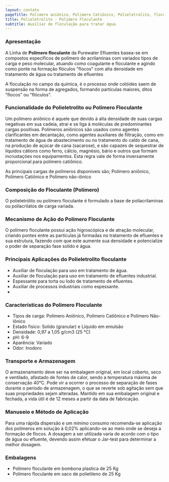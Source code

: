 ```yaml
---
layout: contato
pageTitle: Polimero aniônico, Polimero Catiônico, Polieletrolito, floculante, polimero floculante, adensamento de lodo, floculante para tratamento de efluentes, polimero para tratamento de efluentes, polieletrolito floculante
title: Polieletrolito - Polímero Floculante
subtitle: Auxiliar de floculação para tratar água
---
```


### Apresentação
A Linha de **Polímero floculante** da Purewater Efluentes basea-se em compostos específicos de polímero de acrilaminas com variados tipos de carga e peso molecular, atuando como coagulante e floculante e agindo como ponte na formação flóculos "flocos" com alta densidade em tratamento de água ou tratamento de efluentes

A floculação no campo da química, é o processo onde colóides saem de suspensão na forma de agregados, formando partículas maiores, ditos "flocos" ou "flóculos". 

### Funcionalidade do Polieletrolito ou Polímero Floculante

Um polímero aniônico é aquele que devido à alta densidade de suas cargas negativas em sua cadeia, atrai e se liga à moléculas de predominantes cargas positivas. Polímeros aniônicos são usados como agentes clarificantes em decantação, como agentes auxiliares de filtração, como em tratamento de água de abastecimento ou no tratamento do caldo de cana, na produção de açúcar de cana (sacarose), e são capazes de sequestrar de líquidos cátions como ferro, cálcio, magnésio, bário e outros que formam incrustações nos equipamentos. 
Esta regra vale de forma inversamente proporcional para polímero catiônico.

As principais cargas de polímeros disponíveis são; Polímero aniônico, Polímero Catiônico e Polímero não-iônico

### Composição do Floculante (Polímero)
O polieletrólito ou polímero floculante é formulado a base de políacrilaminas ou políacrilatos de carga variada. 

### Mecanismo de Ação do Polímero Floculante
O polímero floculante possui ação higroscópica e de atração molecular, criando pontes entre as partículas já formadas no tratamento de efluentes e sua estrutura, fazendo com que este aumente sua densidade e potencialize o poder de separação fase solido e água.


### Principais Aplicações do Polieletrolito floculante

- Auxiliar de floculação para uso em tratamento de água.
- Auxiliar de floculação para uso em tratamento de efluentes industrial.
- Espessante para torta ou lodo de tratamento de efluentes.
- Auxiliar de processos industriais como espessante.
- 

### Características do Polimero Floculante

- Tipos de carga: Polímero Aniônico, Polímero Catiônico e Polímero Não-Iônico
- Estado fisico: Solido (granular) e Líquido em emulsão
- Densidade: 0,97 a 1,05 g/cm3 (25 °C)
- pH: 6-9
- Aparência: Variado
- Odor: Inodoro

### Transporte e Armazenagem
O armazenamento deve ser na embalagem original, em local coberto, seco e ventilado, afastado de fontes de calor, sendo a temperatura máxima de conservação 40°C. 
Pode vir a ocorrer o processo de separação de fases durante o período de armazenagem, o que se reverte sob agitação sem que suas propriedades sejam alteradas. 
Mantido em sua embalagem original e fechada, a vida útil é de 12 meses a partir da data de  fabricação.

### Manuseio e Método de Aplicação
Para uma rápida dispersão e um mínimo consumo recomenda-se aplicação dos polímeros em solução à 0,02% aplicando-se ao meio onde se deseja a formação de flocos. 
A dosagem a ser utilizada varia de acordo com o tipo de água ou efluente, devendo assim efetuar o Jar-test para determinar a melhor dosagem.


### Embalagens

- Polimero floculante em bombona plastica de 25 Kg
- Polimero floculante em saco de polietileno de 25 Kg
